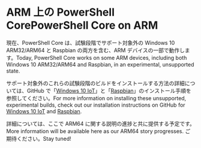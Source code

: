 # <a name="powershell-core-on-arm"></a><span data-ttu-id="e5061-101">ARM 上の PowerShell Core</span><span class="sxs-lookup"><span data-stu-id="e5061-101">PowerShell Core on ARM</span></span>

<span data-ttu-id="e5061-102">現在、PowerShell Core は、試験段階でサポート対象外の Windows 10 ARM32/ARM64 と Raspbian の両方を含む、ARM デバイスの一部で動作します。</span><span class="sxs-lookup"><span data-stu-id="e5061-102">Today, PowerShell Core works on some ARM devices, including both Windows 10 ARM32/ARM64 and Raspbian, in an experimental, unsupported state.</span></span>

<span data-ttu-id="e5061-103">サポート対象外のこれらの試験段階のビルドをインストールする方法の詳細については、GitHub で「[Windows 10 IoT](https://github.com/PowerShell/PowerShell/blob/master/docs/installation/windows.md#deploying-on-windows-iot)」と「[Raspbian](https://github.com/PowerShell/PowerShell/blob/master/docs/installation/linux.md#raspbian)」のインストール手順を参照してください。</span><span class="sxs-lookup"><span data-stu-id="e5061-103">For more information on installing these unsupported, experimental builds, check out our installation instructions on GitHub for [Windows 10 IoT](https://github.com/PowerShell/PowerShell/blob/master/docs/installation/windows.md#deploying-on-windows-iot) and [Raspbian](https://github.com/PowerShell/PowerShell/blob/master/docs/installation/linux.md#raspbian).</span></span>

<span data-ttu-id="e5061-104">詳細については、ここで ARM64 に関する説明の進捗と共に提供する予定です。</span><span class="sxs-lookup"><span data-stu-id="e5061-104">More information will be available here as our ARM64 story progresses.</span></span>
<span data-ttu-id="e5061-105">ご期待ください。</span><span class="sxs-lookup"><span data-stu-id="e5061-105">Stay tuned!</span></span>